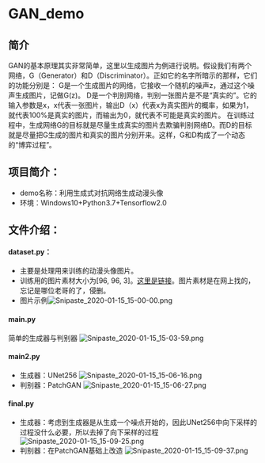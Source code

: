 # GAN_demo

## 简介
GAN的基本原理其实非常简单，这里以生成图片为例进行说明。假设我们有两个网络，G（Generator）和D（Discriminator）。正如它的名字所暗示的那样，它们的功能分别是：
G是一个生成图片的网络，它接收一个随机的噪声z，通过这个噪声生成图片，记做G(z)。
D是一个判别网络，判别一张图片是不是“真实的”。它的输入参数是x，x代表一张图片，输出D（x）代表x为真实图片的概率，如果为1，就代表100%是真实的图片，而输出为0，就代表不可能是真实的图片。
在训练过程中，生成网络G的目标就是尽量生成真实的图片去欺骗判别网络D。而D的目标就是尽量把G生成的图片和真实的图片分别开来。这样，G和D构成了一个动态的“博弈过程”。

## 项目简介：
- demo名称：利用生成式对抗网络生成动漫头像
- 环境：Windows10+Python3.7+Tensorflow2.0

## 文件介绍：
#### dataset.py：
- 主要是处理用来训练的动漫头像图片。
- 训练用的图片素材大小为[96, 96, 3]。[这里是链接](https://pan.baidu.com/s/17MuLkf35KEOhP7NSaPOL9w)。图片素材是在网上找的，忘记是哪位老哥的了，侵删。
- 图片示例![Snipaste_2020-01-15_15-00-00.png](https://i.loli.net/2020/01/15/A1yLOQhvjExcDzg.png)

#### main.py
简单的生成器与判别器
![Snipaste_2020-01-15_15-03-59.png](https://i.loli.net/2020/01/15/5zTYE672ZK1Mprx.png)

#### main2.py
- 生成器：UNet256
![Snipaste_2020-01-15_15-06-16.png](https://i.loli.net/2020/01/15/gvSpYCmWhH7sZ8J.png)
- 判别器：PatchGAN
![Snipaste_2020-01-15_15-06-27.png](https://i.loli.net/2020/01/15/PQhBqK683TLHysW.png)

#### final.py
- 生成器：考虑到生成器是从生成一个噪点开始的，因此UNet256中向下采样的过程没什么必要，所以去掉了向下采样的过程
![Snipaste_2020-01-15_15-09-25.png](https://i.loli.net/2020/01/15/yWpQNtvsA7bxgGD.png)
- 判别器：在PatchGAN基础上改造
![Snipaste_2020-01-15_15-09-37.png](https://i.loli.net/2020/01/15/AyvOfR6BwSxHj2V.png)
